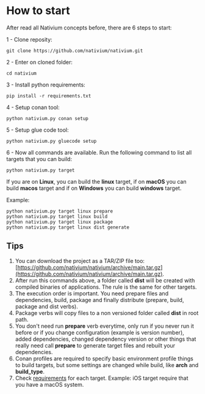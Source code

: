 # How to start

After read all Nativium concepts before, there are 6 steps to start:

1 - Clone reposity:

```
git clone https://github.com/nativium/nativium.git
```

2 - Enter on cloned folder:

```
cd nativium
```

3 - Install python requirements:

```
pip install -r requirements.txt
```

4 -  Setup conan tool:

```
python nativium.py conan setup
```

5 - Setup glue code tool:

```
python nativium.py gluecode setup
```

6 - Now all commands are available. Run the following command to list all targets that you can build:

```
python nativium.py target
```

If you are on **Linux**, you can build the **linux** target, if on **macOS** you can build **macos** target and if on **Windows** you can build **windows** target.

Example:

```
python nativium.py target linux prepare  
python nativium.py target linux build  
python nativium.py target linux package  
python nativium.py target linux dist generate  
```

## Tips

1. You can download the project as a TAR/ZIP file too: [https://github.com/nativium/nativium/archive/main.tar.gz](https://github.com/nativium/nativium/archive/main.tar.gz).
2. After run this commands above, a folder called **dist** will be created with compiled binaries of applications. The rule is the same for other targets.
3. The execution order is important. You need prepare files and dependencies, build, package and finally distribute (prepare, build, package and dist verbs).
4. Package verbs will copy files to a non versioned folder called **dist** in root path.
5. You don't need run **prepare** verb everytime, only run if you never run it before or if you change configuration (example is version number), added dependencies, changed dependency version or other things that really need call **prepare** to generate target files and rebuilt your dependencies.
6. Conan profiles are required to specify basic environment profile things to build targets, but some settings are changed while build, like **arch** and **build_type**.
7. Check [requirements](requirements.md) for each target. Example: iOS target require that you have a macOS system.
